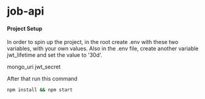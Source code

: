 # job-api

#### Project Setup

In order to spin up the project, in the root create .env with these two variables, with your own values.
Also in the .env file, create another variable jwt_lifetime and set the value to '30d'. 

mongo_uri
jwt_secret

After that run this command

```bash
npm install && npm start
```
